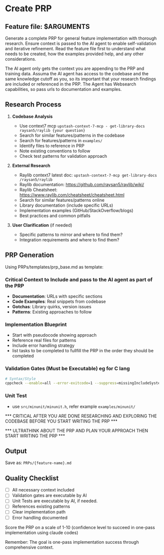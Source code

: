 # Create PRP

## Feature file: $ARGUMENTS

Generate a complete PRP for general feature implementation with thorough research. Ensure context is passed to the AI agent to enable self-validation and iterative refinement. Read the feature file first to understand what needs to be created, how the examples provided help, and any other considerations.

The AI agent only gets the context you are appending to the PRP and training data. Assuma the AI agent has access to the codebase and the same knowledge cutoff as you, so its important that your research findings are included or referenced in the PRP. The Agent has Websearch capabilities, so pass urls to documentation and examples.

## Research Process

1. **Codebase Analysis**
   - Use context7 mcp `upstash-context-7-mcp - get-library-docs raysan5/raylib {your question}` 
   - Search for similar features/patterns in the codebase
   - Search for features/patterns in `examples/`
   - Identify files to reference in PRP
   - Note existing conventions to follow
   - Check test patterns for validation approach
   

3. **External Research**
   - Raylib context7 latest doc: `upstash-context-7-mcp get-library-docs /raysan5/raylib`
   - Raylib documentation: https://github.com/raysan5/raylib/wiki/
   - Raylib Cheatsheet: https://www.raylib.com/cheatsheet/cheatsheet.html
   - Search for similar features/patterns online
   - Library documentation (include specific URLs)
   - Implementation examples (GitHub/StackOverflow/blogs)
   - Best practices and common pitfalls

4. **User Clarification** (if needed)
   - Specific patterns to mirror and where to find them?
   - Integration requirements and where to find them?

## PRP Generation

Using PRPs/templates/prp_base.md as template:

### Critical Context to Include and pass to the AI agent as part of the PRP
- **Documentation**: URLs with specific sections
- **Code Examples**: Real snippets from codebase
- **Gotchas**: Library quirks, version issues
- **Patterns**: Existing approaches to follow

### Implementation Blueprint
- Start with pseudocode showing approach
- Reference real files for patterns
- Include error handling strategy
- list tasks to be completed to fullfill the PRP in the order they should be completed

### Validation Gates (Must be Executable) eg for C lang
```bash
# Syntax/Style
cppcheck --enable=all --error-exitcode=1 --suppress=missingIncludeSystem src/
```

### Unit Test
- use `src/minunit/minunit.h`, refer example `examples/minunit/`

*** CRITICAL AFTER YOU ARE DONE RESEARCHING AND EXPLORING THE CODEBASE BEFORE YOU START WRITING THE PRP ***

*** ULTRATHINK ABOUT THE PRP AND PLAN YOUR APPROACH THEN START WRITING THE PRP ***

## Output
Save as: `PRPs/{feature-name}.md`

## Quality Checklist
- [ ] All necessary context included
- [ ] Validation gates are executable by AI
- [ ] Unit Tests are executable by AI, if needed.
- [ ] References existing patterns
- [ ] Clear implementation path
- [ ] Error handling documented

Score the PRP on a scale of 1-10 (confidence level to succeed in one-pass implementation using claude codes)

Remember: The goal is one-pass implementation success through comprehensive context.